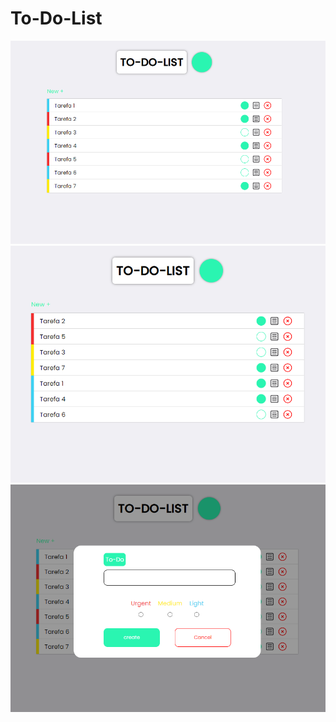 # To-Do-List

<p align="center">
  <img src="imgs/todolist-main-img.png" width="700">
  <img src="imgs/todolist-ordered-img.png" width="700">
  <img src="imgs/todolist-modal-img.png" width="700">
</p>



